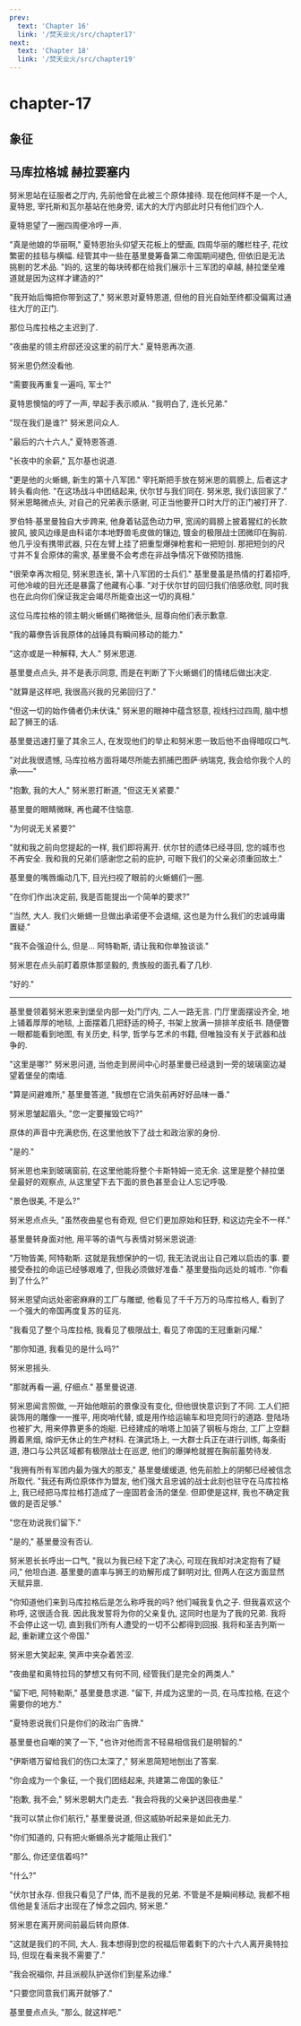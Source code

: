 ```yaml
---
prev:
  text: 'Chapter 16'
  link: '/焚天业火/src/chapter17'
next:
  text: 'Chapter 18'
  link: '/焚天业火/src/chapter19'
---
```


# chapter-17

## 象征

## 马库拉格城 赫拉要塞内

努米恩站在征服者之厅内, 先前他曾在此被三个原体接待. 现在他同样不是一个人, 夏特恩, 宰托斯和瓦尔基站在他身旁, 诺大的大厅内部此时只有他们四个人.

夏特恩望了一圈四周便冷哼一声.

"真是他娘的华丽啊," 夏特恩抬头仰望天花板上的壁画, 四周华丽的雕栏柱子, 花纹繁密的挂毯与横幅. 经管其中一些在基里曼筹备第二帝国期间褪色, 但依旧是无法挑剔的艺术品. "妈的, 这里的每块砖都在给我们展示十三军团的卓越, 赫拉堡垒难道就是因为这样才建造的?"

"我开始后悔把你带到这了," 努米恩对夏特恩道, 但他的目光自始至终都没偏离过通往大厅的正门.

那位马库拉格之主迟到了.

"夜曲星的领主府邸还没这里的前厅大." 夏特恩再次道.

努米恩仍然没看他.

"需要我再重复一遍吗, 军士?"

夏特恩懊恼的哼了一声, 举起手表示顺从. "我明白了, 连长兄弟."

"现在我们是谁?" 努米恩问众人.

"最后的六十六人," 夏特恩答道.

"长夜中的余薪," 瓦尔基也说道.

"更是他的火蜥蜴, 新生的第十八军团." 宰托斯把手放在努米恩的肩膀上, 后者这才转头看向他. "在这场战斗中团结起来, 伏尔甘与我们同在. 努米恩, 我们该回家了." 努米恩略微点头, 对自己的兄弟表示感谢, 可正当他要开口时大厅的正门被打开了.

罗伯特·基里曼独自大步跨来, 他身着钻蓝色动力甲, 宽阔的肩膀上披着猩红的长款披风, 披风边缘是由科诺尔本地野兽毛皮做的镶边, 镀金的极限战士团微印在胸前. 他几乎没有携带武器, 只在左臂上挂了把重型爆弹枪套和一把短剑. 那把短剑的尺寸并不复合原体的需求, 基里曼不会考虑在非战争情况下做预防措施.

"很荣幸再次相见, 努米恩连长, 第十八军团的士兵们." 基里曼虽是热情的打着招呼, 可他冷峻的目光还是暴露了他藏有心事. "对于伏尔甘的回归我们倍感欣慰, 同时我也在此向你们保证我定会竭尽所能查出这一切的真相."

这位马库拉格的领主朝火蜥蜴们略微低头, 屈尊向他们表示歉意.

"我的幕僚告诉我原体的战锤具有瞬间移动的能力."

"这亦或是一种解释, 大人." 努米恩道.

基里曼点点头, 并不是表示同意, 而是在判断了下火蜥蜴们的情绪后做出决定.

"就算是这样吧, 我很高兴我的兄弟回归了."

"但这一切的始作俑者仍未伏诛," 努米恩的眼神中蕴含怒意, 视线扫过四周, 脑中想起了狮王的话.

基里曼迅速打量了其余三人, 在发现他们的举止和努米恩一致后他不由得暗叹口气.

"对此我很遗憾, 马库拉格方面将竭尽所能去抓捕巴图萨·纳瑞克, 我会给你我个人的承——"

"抱歉, 我的大人," 努米恩打断道, "但这无关紧要."

基里曼的眼睛微眯, 再也藏不住恼意.

"为何说无关紧要?"

"就和我之前向您提起的一样, 我们即将离开. 伏尔甘的遗体已经寻回, 您的城市也不再安全. 我和我的兄弟们感谢您之前的庇护, 可眼下我们的父亲必须重回故土."

基里曼的嘴唇煽动几下, 目光扫视了眼前的火蜥蜴们一圈.

"在你们作出决定前, 我是否能提出一个简单的要求?"

"当然, 大人. 我们火蜥蜴一旦做出承诺便不会退缩, 这也是为什么我们的忠诚毋庸置疑."

"我不会强迫什么, 但是... 阿特勒斯, 请让我和你单独谈谈."

努米恩在点头前盯着原体那坚毅的, 贵族般的面孔看了几秒.

"好的."

--------

基里曼领着努米恩来到堡垒内部一处门厅内, 二人一路无言. 门厅里面摆设齐全, 地上铺着厚厚的地毯, 上面摆着几把舒适的椅子, 书架上放满一排排羊皮纸书. 随便瞥一眼都能看到地图, 有关历史, 科学, 哲学与艺术的书籍, 但唯独没有关于武器和战争的.

"这里是哪?" 努米恩问道, 当他走到房间中心时基里曼已经退到一旁的玻璃窗边凝望着堡垒的南墙.

"算是间避难所," 基里曼答道, "我想在它消失前再好好品味一番."

努米恩皱起眉头, "您一定要摧毁它吗?"

原体的声音中充满悲伤, 在这里他放下了战士和政治家的身份.

"是的."

努米恩也来到玻璃窗前, 在这里他能将整个卡斯特姆一览无余. 这里是整个赫拉堡垒最好的观察点, 从这里望下去下面的景色甚至会让人忘记呼吸.

"景色很美, 不是么?"

努米恩点点头, "虽然夜曲星也有奇观, 但它们更加原始和狂野, 和这边完全不一样."

基里曼转身面对他, 用平等的语气与表情对努米恩说道:

"万物皆美, 阿特勒斯. 这就是我想保护的一切, 我无法说出让自己难以启齿的事. 要接受泰拉的命运已经够艰难了, 但我必须做好准备." 基里曼指向远处的城市. "你看到了什么?"

努米恩望向远处密密麻麻的工厂与雕塑, 他看见了千千万万的马库拉格人, 看到了一个强大的帝国再度复苏的征兆.

"我看见了整个马库拉格, 我看见了极限战士, 看见了帝国的王冠重新闪耀."

"那你知道, 我看见的是什么吗?"

努米恩摇头.

"那就再看一遍, 仔细点." 基里曼说道.

努米恩闻言照做, 一开始他眼前的景像没有变化, 但他很快意识到了不同. 工人们把装饰用的雕像一一推平, 用岗哨代替, 或是用作给运输车和坦克同行的道路. 登陆场也被扩大, 用来停靠更多的炮艇. 已经建成的哨塔上加装了钢板与炮台, 工厂上空翻腾着黑烟, 熔炉无休止的生产材料. 在演武场上, 一大群士兵正在进行训练, 每条街道, 港口与公共区域都有极限战士在巡逻, 他们的爆弹枪就握在胸前蓄势待发.

"我拥有所有军团内最为强大的那支," 基里曼缓缓道, 他先前脸上的阴郁已经被信念所取代. "我还有两位原体作为盟友, 他们强大且忠诚的战士此刻也驻守在马库拉格上, 我已经把马库拉格打造成了一座固若金汤的堡垒. 但即使是这样, 我也不确定我做的是否足够."

"您在劝说我们留下."

"是的," 基里曼没有否认.

努米恩长长呼出一口气, "我以为我已经下定了决心, 可现在我却对决定抱有了疑问," 他坦白道. 基里曼的直率与狮王的劝解形成了鲜明对比, 但两人在这方面显然天赋异禀.

"你知道他们来到马库拉格后是怎么称呼我的吗? 他们喊我复仇之子. 但我喜欢这个称呼, 这很适合我. 因此我发誓将为你的父亲复仇, 这同时也是为了我的兄弟. 我将不会停止这一切, 直到我们所有人遭受的一切不公都得到回报. 我将和圣吉列斯一起, 重新建立这个帝国."

努米恩大笑起来, 笑声中夹杂着苦涩.

"夜曲星和奥特拉玛的梦想又有何不同, 经管我们是完全的两类人."

"留下吧, 阿特勒斯," 基里曼恳求道. "留下, 并成为这里的一员, 在马库拉格, 在这个需要你的地方."

"夏特恩说我们只是你们的政治广告牌."

基里曼也自嘲的笑了一下, "也许对他而言不轻易相信我们是明智的."

"伊斯塔万留给我们的伤口太深了," 努米恩简短地刨出了答案.

"你会成为一个象征, 一个我们团结起来, 共建第二帝国的象征."

"抱歉, 我不会," 努米恩朝大门走去. "我会将我的父亲护送回夜曲星."

"我可以禁止你们航行," 基里曼说道, 但这威胁听起来是如此无力.

"你们知道的, 只有把火蜥蜴杀光才能阻止我们."

"那么, 你还坚信着吗?"

"什么?"

"伏尔甘永存. 但我只看见了尸体, 而不是我的兄弟. 不管是不是瞬间移动, 我都不相信他是复活后才出现在了悼念之园内, 努米恩."

努米恩在离开房间前最后转向原体.

"这就是我们的不同, 大人. 我本想得到您的祝福后带着剩下的六十六人离开奥特拉玛, 但现在看来我不需要了."

"我会祝福你, 并且派舰队护送你们到星系边缘."

"只要您同意我们离开就够了."

基里曼点点头, "那么, 就这样吧."
